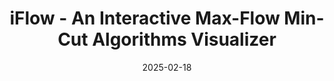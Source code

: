 ---
title: "iFlow - An Interactive Max-Flow Min-Cut Algorithms Visualizer"
collection: publications
permalink: /publication/2025-02-18-sigcse
date: 2025-02-18
venue: 'Proceedings of the 56th ACM Technical Symposium on Computer Science Education'
paperurl: 'https://dl.acm.org/doi/10.1145/3641554.3701869'
citation: '<b>Muyang Ye</b>, Tianrui Xia, Tianxin Zu, Qian Wang, David Kempe'
---